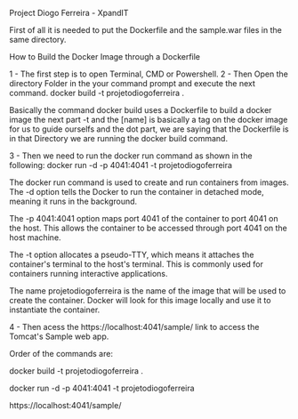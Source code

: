 Project Diogo Ferreira - XpandIT

First of all it is needed to put the Dockerfile and the sample.war files in the same directory.

How to Build the Docker Image through a Dockerfile

1 - The first step is to open Terminal, CMD or Powershell.
2 - Then Open the directory Folder in the your command prompt and execute the next command.
docker build -t projetodiogoferreira .

Basically the command docker build uses a Dockerfile to build a docker image
the next part -t and the [name] is basically a tag on the docker image for us to guide ourselfs
and the dot part, we are saying that the Dockerfile is in that Directory we are running the docker build command.

3 - Then we need to run the docker run command as shown in the following:
docker run -d -p 4041:4041 -t projetodiogoferreira

The docker run command is used to create and run containers from images.
The -d option tells the Docker to run the container in detached mode, meaning it runs in the background.

The -p 4041:4041 option maps port 4041 of the container to port 4041 on the host. This allows the container to be accessed through port 4041 on the host machine.

The -t option allocates a pseudo-TTY, which means it attaches the container's terminal to the host's terminal. This is commonly used for containers running interactive applications.

The name projetodiogoferreira is the name of the image that will be used to create the container. Docker will look for this image locally and use it to instantiate the container.

4 - Then acess the https://localhost:4041/sample/ link to access the Tomcat's Sample web app.

Order of the commands are:

docker build -t projetodiogoferreira .

docker run -d -p 4041:4041 -t projetodiogoferreira

https://localhost:4041/sample/
